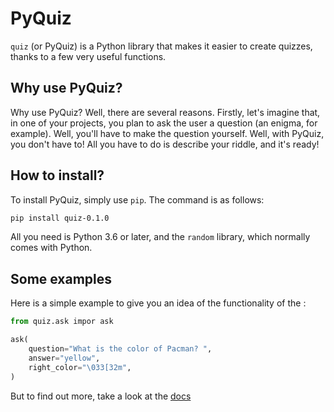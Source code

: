 # PyQuiz
`quiz` (or PyQuiz) is a Python library that makes it easier to create quizzes, thanks to a few very useful functions.

## Why use PyQuiz?
Why use PyQuiz? Well, there are several reasons. Firstly, let's imagine that, in one of your projects, you plan to ask the user a question (an enigma, for example). Well, you'll have to make the question yourself. Well, with PyQuiz, you don't have to! All you have to do is describe your riddle, and it's ready!

## How to install?
To install PyQuiz, simply use `pip`. The command is as follows:
```bash
pip install quiz-0.1.0
```
All you need is Python 3.6 or later, and the `random` library, which normally comes with Python.

## Some examples
Here is a simple example to give you an idea of the functionality of the :
```py
from quiz.ask impor ask

ask(
    question="What is the color of Pacman? ",
    answer="yellow",
    right_color="\033[32m",
)
```
But to find out more, take a look at the [docs](docs/USAGE.md)